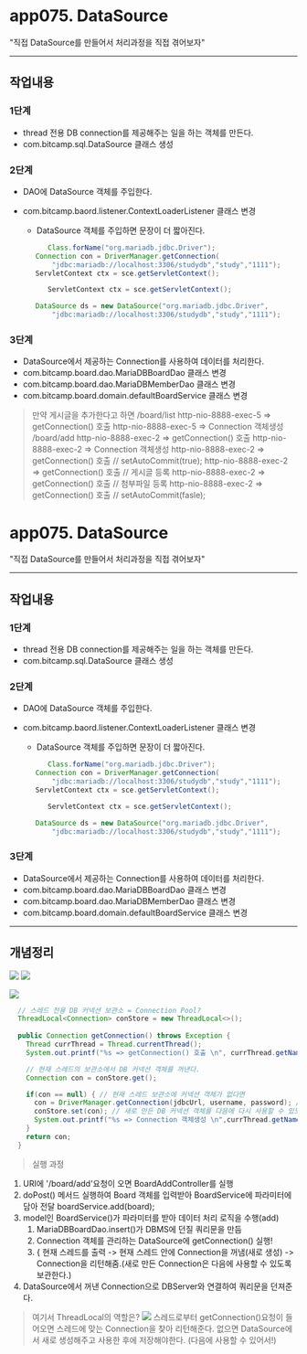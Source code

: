
# app075. DataSource

"직접 DataSource를 만들어서 처리과정을 직접 겪어보자"

-----------------
## 작업내용
### 1단계 
 - thread 전용 DB connection를 제공해주는 일을 하는 객체를 만든다. 
 - com.bitcamp.sql.DataSource 클래스 생성
 
### 2단계 
 - DAO에 DataSource 객체를 주입한다.
 - com.bitcamp.baord.listener.ContextLoaderListener 클래스 변경
   - DataSource 객체를 주입하면 문장이 더 짧아진다. 
   ``` java
         Class.forName("org.mariadb.jdbc.Driver");
      Connection con = DriverManager.getConnection(
          "jdbc:mariadb://localhost:3306/studydb","study","1111");
      ServletContext ctx = sce.getServletContext();
   ```
   
   ``` java
         ServletContext ctx = sce.getServletContext();

      DataSource ds = new DataSource("org.mariadb.jdbc.Driver",
          "jdbc:mariadb://localhost:3306/studydb","study","1111");
   ```
 
### 3단계
 - DataSource에서 제공하는 Connection를 사용하여 데이터를 처리한다.
 - com.bitcamp.board.dao.MariaDBBoardDao 클래스 변경
 - com.bitcamp.board.dao.MariaDBMemberDao 클래스 변경
 - com.bitcamp.board.domain.defaultBoardService 클래스 변경

> 만약 게시글을 추가한다고 하면 
> /board/list
>http-nio-8888-exec-5 => getConnection() 호출 
>http-nio-8888-exec-5 => Connection 객체생성 
> /board/add 
>http-nio-8888-exec-2 => getConnection() 호출 
>http-nio-8888-exec-2 => Connection 객체생성 
>http-nio-8888-exec-2 => getConnection() 호출 // setAutoCommit(true);
>http-nio-8888-exec-2 => getConnection() 호출 // 게시글 등록
>http-nio-8888-exec-2 => getConnection() 호출 // 첨부파일 등록
>http-nio-8888-exec-2 => getConnection() 호출 // setAutoCommit(fasle);




# app075. DataSource

"직접 DataSource를 만들어서 처리과정을 직접 겪어보자"

-----------------
## 작업내용
### 1단계 
 - thread 전용 DB connection를 제공해주는 일을 하는 객체를 만든다. 
 - com.bitcamp.sql.DataSource 클래스 생성
 
### 2단계 
 - DAO에 DataSource 객체를 주입한다.
 - com.bitcamp.baord.listener.ContextLoaderListener 클래스 변경
   - DataSource 객체를 주입하면 문장이 더 짧아진다. 
   ``` java
         Class.forName("org.mariadb.jdbc.Driver");
      Connection con = DriverManager.getConnection(
          "jdbc:mariadb://localhost:3306/studydb","study","1111");
      ServletContext ctx = sce.getServletContext();
   ```
   
   ``` java
         ServletContext ctx = sce.getServletContext();

      DataSource ds = new DataSource("org.mariadb.jdbc.Driver",
          "jdbc:mariadb://localhost:3306/studydb","study","1111");
   ```
 
### 3단계
 - DataSource에서 제공하는 Connection를 사용하여 데이터를 처리한다.
 - com.bitcamp.board.dao.MariaDBBoardDao 클래스 변경
 - com.bitcamp.board.dao.MariaDBMemberDao 클래스 변경
 - com.bitcamp.board.domain.defaultBoardService 클래스 변경





---------------------
## 개념정리
![](https://velog.velcdn.com/images/hyun5no/post/379ef312-f0c0-470a-91fc-f04609f0bbd9/image.jpg)
![](https://velog.velcdn.com/images/hyun5no/post/d651b3b9-7797-4f6a-892a-d7aa241e12bf/image.jpg)


![](https://velog.velcdn.com/images/hyun5no/post/28939b7b-8d06-451f-97da-7b71ffa844ad/image.jpg)

```java
  // 스레드 전용 DB 커넥션 보관소 = Connection Pool?
  ThreadLocal<Connection> conStore = new ThreadLocal<>();
  
  public Connection getConnection() throws Exception {
    Thread currThread = Thread.currentThread();
    System.out.printf("%s => getConnection() 호출 \n", currThread.getName());

    // 현재 스레드의 보관소에서 DB 커넥션 객체를 꺼낸다.
    Connection con = conStore.get();

    if(con == null) { // 현재 스레드 보관소에 커넥션 객체가 없다면
      con = DriverManager.getConnection(jdbcUrl, username, password); // 새로 생성
      conStore.set(con); // 새로 만든 DB 커넥션 객체를 다음에 다시 사용할 수 있도록 보관한다. 
      System.out.printf("%s => Connection 객체생성 \n",currThread.getName());
    }
    return con;
  }
```
> 실행 과정
1. URI에 '/board/add'요청이 오면 BoardAddController를 실행
2. doPost() 메서드 실행하여 Board 객체를 입력받아 BoardService에 파라미터에 담아 전달
   boardService.add(board);
3. model인 BoardService()가 파라미터를 받아 데이터 처리 로직을 수행(add)
   1) MariaDBBoardDao.insert()가 DBMS에 던질 쿼리문을 만듬
   2) Connection 객체를 관리하는 DataSource에 getConnection() 실행!
   3) { 현재 스레드를 출력 -> 현재 스레드 안에 Connection을 꺼냄(새로 생성) -> Connection을 리턴해줌.(새로 만든 Connection은 다음에 사용할 수 있도록 보관한다.) 
4. DataSource에서 꺼낸 Connection으로 DBServer와 연결하여 쿼리문을 던져준다. 


> 여기서 ThreadLocal<Connection>의 역할은?
![](https://velog.velcdn.com/images/hyun5no/post/014028ae-6b5d-4054-81e9-ab08c93cd65c/image.jpg)
스레드로부터 getConnection()요청이 들어오면 스레드에 맞는 Connection을 찾아 리턴해준다. 없으면 DataSource에서 새로 생성해주고 사용한 후에 저장해야한다. (다음에 사용할 수 있어서!)
  
  
